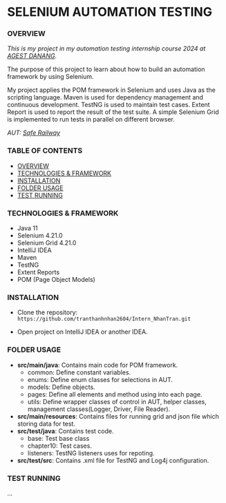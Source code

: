 # **SELENIUM AUTOMATION TESTING**

### OVERVIEW

*This is my project in my automation testing internship course 2024 at [AGEST DANANG](https://www.agest.vn/).*

The purpose of this project to learn about how to build an automation framework by using Selenium.

My project applies the POM framework in Selenium and uses Java as the scripting language. Maven is used for dependency management and continuous development. TestNG is used to maintain test cases. Extent Report is used to report the result of the test suite. A simple Selenium Grid is implemented to run tests in parallel on different browser.

*AUT: [Safe Railway](http://saferailway.somee.com/)*

### TABLE OF CONTENTS
* [OVERVIEW](###OVERVIEW)  
* [TECHNOLOGIES & FRAMEWORK](###TECHNOLOGIES&FRAMEWORK)
* [INSTALLATION](###INSTALLATION) 
* [FOLDER USAGE](###FOLDERUSAGE) 
* [TEST RUNNING](###TESTRUNNING) 

### TECHNOLOGIES & FRAMEWORK
* Java 11
* Selenium 4.21.0
* Selenium Grid 4.21.0
* IntelliJ IDEA
* Maven 
* TestNG 
* Extent Reports
* POM (Page Object Models)

### INSTALLATION

* Clone the repository: 
```https://github.com/tranthanhnhan2604/Intern_NhanTran.git```

* Open project on IntelliJ IDEA or another IDEA.

### FOLDER USAGE

* **src/main/java**: Contains main code for POM framework.
    * common: Define constant variables.
    * enums: Define enum classes for selections in AUT.
    * models: Define objects.
    * pages: Define all elements and method using into each page.
    * utils: Define wrapper classes of control in AUT, helper classes, management classes(Logger, Driver, File Reader).
* **src/main/resources**: Contains files for running grid and json file which storing data for test.
* **src/test/java**: Contains test code.
    * base: Test base class
    * chapter10: Test cases.
    * listeners: TestNG listeners uses for repoting.
* **src/test/src**: Contains .xml file for TestNG and Log4j configuration.

### TEST RUNNING
...
